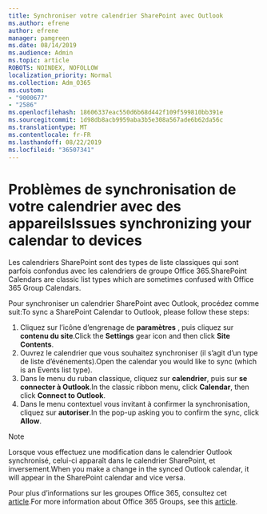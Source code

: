 ```yaml
---
title: Synchroniser votre calendrier SharePoint avec Outlook
ms.author: efrene
author: efrene
manager: pamgreen
ms.date: 08/14/2019
ms.audience: Admin
ms.topic: article
ROBOTS: NOINDEX, NOFOLLOW
localization_priority: Normal
ms.collection: Adm_O365
ms.custom:
- "9000677"
- "2586"
ms.openlocfilehash: 18606337eac550d6b68d442f109f599810bb391e
ms.sourcegitcommit: 1d98db8acb9959aba3b5e308a567ade6b62da56c
ms.translationtype: MT
ms.contentlocale: fr-FR
ms.lasthandoff: 08/22/2019
ms.locfileid: "36507341"
---
```

# <a name="issues-synchronizing-your-calendar-to-devices"></a><span data-ttu-id="efea5-102">Problèmes de synchronisation de votre calendrier avec des appareils</span><span class="sxs-lookup"><span data-stu-id="efea5-102">Issues synchronizing your calendar to devices</span></span>

<span data-ttu-id="efea5-103">Les calendriers SharePoint sont des types de liste classiques qui sont parfois confondus avec les calendriers de groupe Office 365.</span><span class="sxs-lookup"><span data-stu-id="efea5-103">SharePoint Calendars are classic list types which are sometimes confused with Office 365 Group Calendars.</span></span>

<span data-ttu-id="efea5-104">Pour synchroniser un calendrier SharePoint avec Outlook, procédez comme suit:</span><span class="sxs-lookup"><span data-stu-id="efea5-104">To sync a SharePoint Calendar to Outlook, please follow these steps:</span></span>

1. <span data-ttu-id="efea5-105">Cliquez sur l’icône d’engrenage de **paramètres** , puis cliquez sur **contenu du site**.</span><span class="sxs-lookup"><span data-stu-id="efea5-105">Click the **Settings** gear icon and then click **Site Contents**.</span></span>
2. <span data-ttu-id="efea5-106">Ouvrez le calendrier que vous souhaitez synchroniser (il s’agit d’un type de liste d’événements).</span><span class="sxs-lookup"><span data-stu-id="efea5-106">Open the calendar you would like to sync (which is an Events list type).</span></span>
3. <span data-ttu-id="efea5-107">Dans le menu du ruban classique, cliquez sur **calendrier**, puis sur **se connecter à Outlook**.</span><span class="sxs-lookup"><span data-stu-id="efea5-107">In the classic ribbon menu, click **Calendar**, then click **Connect to Outlook**.</span></span>
4. <span data-ttu-id="efea5-108">Dans le menu contextuel vous invitant à confirmer la synchronisation, cliquez sur **autoriser**.</span><span class="sxs-lookup"><span data-stu-id="efea5-108">In the pop-up asking you to confirm the sync, click **Allow**.</span></span>

>[!Note]
> <span data-ttu-id="efea5-109">Lorsque vous effectuez une modification dans le calendrier Outlook synchronisé, celui-ci apparaît dans le calendrier SharePoint, et inversement.</span><span class="sxs-lookup"><span data-stu-id="efea5-109">When you make a change in the synced Outlook calendar, it will appear in the SharePoint calendar and vice versa.</span></span>

<span data-ttu-id="efea5-110">Pour plus d’informations sur les groupes Office 365, consultez cet [article](https://support.office.com/article/Learn-about-Office-365-groups-b565caa1-5c40-40ef-9915-60fdb2d97fa2).</span><span class="sxs-lookup"><span data-stu-id="efea5-110">For more information about Office 365 Groups, see this [article](https://support.office.com/article/Learn-about-Office-365-groups-b565caa1-5c40-40ef-9915-60fdb2d97fa2).</span></span>
